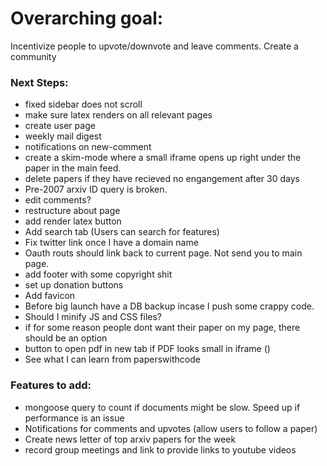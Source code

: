 # Overarching goal:
Incentivize people to upvote/downvote and leave comments. Create a community

### Next Steps:
* fixed sidebar does not scroll
* make sure latex renders on all relevant pages
* create user page
* weekly mail digest
* notifications on new-comment
* create a skim-mode where a small iframe opens up right under the paper in the main feed. 
* delete papers if they have recieved no engangement after 30 days
* Pre-2007 arxiv ID query is broken.
* edit comments?
* restructure about page
* add render latex button
* Add search tab (Users can search for features)
* Fix twitter link once I have a domain name
* Oauth routs should link back to current page. Not send you to main page. 
* add footer with some copyright shit
* set up donation buttons
* Add favicon 
* Before big launch have a DB backup incase I push some crappy code. 
* Should I minify JS and CSS files?
* if for some reason people dont want their paper on my page, there should be an option
* button to open pdf in new tab if PDF looks small in iframe ()
* See what I can learn from paperswithcode


### Features to add:
* mongoose query to count if documents might be slow. Speed up if performance is an issue
* Notifications for comments and upvotes (allow users to follow a paper)
* Create news letter of top arxiv papers for the week
* record group meetings and link to provide links to youtube videos

